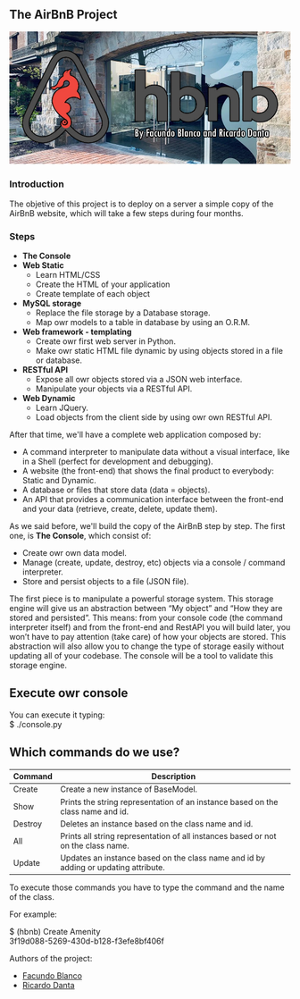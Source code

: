 ## The AirBnB Project

![Image text](https://github.com/RicardoDanta/Images_for_projects/blob/main/AirBnB-Cover.jpg)

### Introduction

The objetive of this project is to deploy on a server a simple copy of the AirBnB website, which will take a few steps during four months.

### Steps

- **The Console**
- **Web Static**
  - Learn HTML/CSS
  - Create the HTML of your application
  - Create template of each object
- **MySQL storage**
  - Replace the file storage by a Database storage.
  - Map owr models to a table in database by using an O.R.M.
- **Web framework - templating**
  - Create owr first web server in Python.
  - Make owr static HTML file dynamic by using objects stored in a file or database.
- **RESTful API**
  - Expose all owr objects stored via a JSON web interface.
  - Manipulate your objects via a RESTful API.
- **Web Dynamic**
  - Learn JQuery.
  - Load objects from the client side by using owr own RESTful API.

After that time, we'll have a complete web application composed by:

- A command interpreter to manipulate data without a visual interface, like in a Shell (perfect for development and debugging).
- A website (the front-end) that shows the final product to everybody: Static and Dynamic.
- A database or files that store data (data = objects).
- An API that provides a communication interface between the front-end and your data (retrieve, create, delete, update them).

As we said before, we'll build the copy of the AirBnB step by step.
The first one, is **The Console**, which consist of:

- Create owr own data model.
- Manage (create, update, destroy, etc) objects via a console / command interpreter.
- Store and persist objects to a file (JSON file).

The first piece is to manipulate a powerful storage system. This storage engine will give us an abstraction between “My object” and “How they are stored and persisted”. This means: from your console code (the command interpreter itself) and from the front-end and RestAPI you will build later, you won’t have to pay attention (take care) of how your objects are stored.
This abstraction will also allow you to change the type of storage easily without updating all of your codebase.
The console will be a tool to validate this storage engine.

## Execute owr console

You can execute it typing:  
$ ./console.py

## Which commands do we use?

| Command | Description |
| ------------- | ------------- |
| Create  | Create a new instance of BaseModel.  |
| Show  | Prints the string representation of an instance based on the class name and id. |
| Destroy | Deletes an instance based on the class name and id. |
| All | Prints all string representation of all instances based or not on the class name. |
| Update | Updates an instance based on the class name and id by adding or updating attribute. |

To execute those commands you have to type the command and the name of the class.

For example:

$ (hbnb) Create Amenity  
3f19d088-5269-430d-b128-f3efe8bf406f

Authors of the project:
- [Facundo Blanco](https://github.com/FacundoBlanco10)
- [Ricardo Danta](https://github.com/RicardoDanta)
